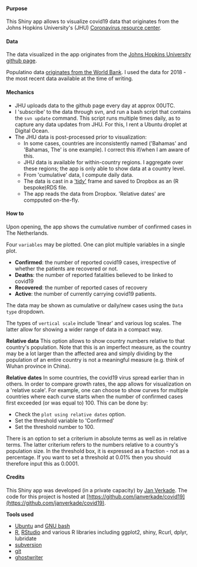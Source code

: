 #### Purpose
This Shiny app allows to visualize covid19 data that originates from the Johns Hopkins University's (JHU) [Coronavirus resource center](https://coronavirus.jhu.edu/map.html).

#### Data
The data visualized in the app originates from the [Johns Hopkins University github page](https://github.com/CSSEGISandData/COVID-19/tree/master/csse_covid_19_data/csse_covid_19_daily_reports).

Populatino data [originates from the World Bank](https://data.worldbank.org/indicator/SP.POP.TOTL). I used the data for 2018 - the most recent data available at the time of writing.

#### Mechanics
* JHU uploads data to the github page every day at approx 00UTC.
* I 'subscribe' to the data through svn, and run a bash script that contains the `svn update` command. This script runs multiple times daily, as to capture any data updates from JHU. For this, I rent a Ubuntu droplet at Digital Ocean.
* The JHU data is post-processed prior to visualization:
	* In some cases, countries are inconsistently named ('Bahamas' and 'Bahamas, The' is one example). I correct this if/when I am aware of this.
	* JHU data is available for within-country regions. I aggregate over these regions; the app is only able to show data at a country level.
	* From 'cumulative' data, I compute daily data.
	* The data is cast in a ['tidy'](https://vita.had.co.nz/papers/tidy-data.pdf) frame and saved to Dropbox as an (R bespoke)RDS file.
	* The app reads the data from Dropbox. 'Relative dates' are compputed on-the-fly.

#### How to
Upon opening, the app shows the cumulative number of confirmed cases in The Netherlands.

Four `variables` may be plotted. One can plot multiple variables in a single plot.
* **Confirmed**: the number of reported covid19 cases, irrespective of whether the patients are recovered or not.
* **Deaths**: the number of reported fatalities believed to be linked to covid19
* **Recovered**: the number of reported cases of recovery
* **Active**: the number of currently carrying covid19 patients.

The data may be shown as cumulative or daily/new cases using the `Data type` dropdown.

The types of `vertical scale` include 'linear' and various log scales. The latter allow for showing a wider range of data in a compact way.

**Relative data**
This option allows to show country numbers relative to that country's population. Note that this is an imperfect measure, as the country may be a lot larger than the affected area and simply dividing by the population of an entire country is not a meaningful measure (e.g. think of Wuhan province in China).

**Relative dates**
In some countries, the covid19 virus spread earlier than in others. In order to compare growth rates, the app allows for visualization on a 'relative scale'. For example, one can choose to show curves for multiple countries where each curve starts when the number of confirmed cases first exceeded (or was equal to) 100. This can be done by:
* Check the `plot using relative dates` option.
* Set the threshold variable to 'Confirmed'
* Set the threshold number to 100.

There is an option to set a criterium in absolute terms as well as in relative terms. The latter criterium refers to the numbers relative to a country's population size. In the threshold box, it is expressed as a fraction - not as a percentage. If you want to set a threshold at 0.01% then you should therefore input this as 0.0001.

#### Credits
This Shiny app was developed (in a private capacity) by [Jan Verkade](mailto:jan.verkade@gmail.com). The code for this project is hosted at [https://github.com/janverkade/covid19](https://github.com/janverkade/covid19).

**Tools used**
* [Ubuntu](https://ubuntu.com/) and [GNU bash](https://www.gnu.org/software/bash/)
* [R](https://www.r-project.org/), [RStudio](https://rstudio.com/) and various R libraries including ggplot2, shiny, Rcurl, dplyr, lubridate
* [subversion](https://subversion.apache.org/)
* [git](https://git-scm.com/)
* [ghostwriter](https://wereturtle.github.io/ghostwriter/)